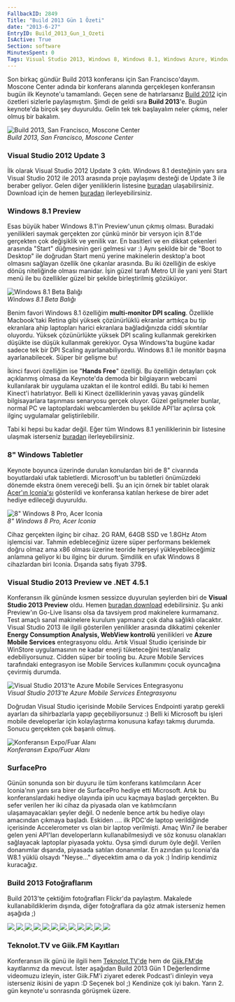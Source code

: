 ```yaml
---
FallbackID: 2849
Title: "Build 2013 Gün 1 Özeti"
date: "2013-6-27"
EntryID: Build_2013_Gun_1_Ozeti
IsActive: True
Section: software
MinutesSpent: 0
Tags: Visual Studio 2013, Windows 8, Windows 8.1, Windows Azure, Windows Phone
---
```

Son birkaç gündür Build 2013 konferansı için San Francisco'dayım.
Moscone Center adında bir konferans alanında gerçekleşen konferansın
bugün ilk Keynote'u tamamlandı. Geçen sene de hatırlarsanız [Build
2012](http://daron.yondem.com/tr/search/Build) için özetleri sizlerle
paylaşmıştım. Şimdi de geldi sıra **Build 2013**'e. Bugün keynote'da
birçok şey duyuruldu. Gelin tek tek başlayalım neler çıkmış, neler olmuş
bir bakalım.

![Build 2013, San Francisco, Moscone
Center](media/Build_2013_Gun_1_Ozeti/moscone_center.jpg)\
*Build 2013, San Francisco, Moscone Center*

### Visual Studio 2012 Update 3

İlk olarak Visual Studio 2012 Update 3 çıktı. Windows 8.1 desteğinin
yanı sıra Visual Studio 2012 ile 2013 arasında proje paylaşımı desteği
de Update 3 ile beraber geliyor. Gelen diğer yeniliklerin listesine
[buradan](http://support.microsoft.com/kb/2835600) ulaşabilirsiniz.
Download için de hemen
[buradan](http://go.microsoft.com/fwlink/?LinkID=290979)
ilerleyebilirsiniz.

### Windows 8.1 Preview

Esas büyük haber Windows 8.1'in Preview'unun çıkmış olması. Buradaki
yenilikleri saymak gerçekten zor çünkü minör bir versyon için 8.1'de
gerçekten çok değişiklik ve yenilik var. En basitleri ve en dikkat
çekenleri arasında "Start" düğmesinin geri gelmesi var :) Aynı şekilde
bir de "Boot to Desktop" ile doğrudan Start menü yerine makinelerin
desktop'a boot olmasını sağlayan özellik öne çıkanlar arasında. Bu iki
özelliğin de eskiye dönüş niteliğinde olması manidar. İşin güzel tarafı
Metro UI ile yani yeni Start menü ile bu özellikler güzel bir şekilde
birleştirilmiş gözüküyor.

![Windows 8.1 Beta
Balığı](media/Build_2013_Gun_1_Ozeti/win81_betafish.jpg)\
*Windows 8.1 Beta Balığı*

Benim favori Windows 8.1 özelliğim **multi-monitor DPI scaling**.
Özellikle Macbook'taki Retina gibi yüksek çözünürlüklü ekranlar arttıkça
bu tip ekranlara ahip laptopları harici ekranlara bağladığınızda ciddi
sıkıntılar oluyordu. Yüksek çözünürlükte yüksek DPI scaling kullanmak
gerekirken düşükte ise düşük kullanmak gerekiyor. Oysa Windows'ta bugüne
kadar sadece tek bir DPI Scaling ayarlanabiliyordu. Windows 8.1 ile
monitör başına ayarlanabilecek. Süper bir gelişme bu!

İkinci favori özelliğim ise "**Hands Free**" özelliği. Bu özelliğin
detayları çok açıklanmış olmasa da Keynote'da demoda bir bilgiayarın
webcami kullanılarak bir uygulama uzaktan el ile kontrol edildi. Bu tabi
ki hemen Kinect'i hatırlatıyor. Belli ki Kinect özelliklerinin yavaş
yavaş gündelik bilgisayarlara taşınması senaryosu gerçek oluyor. Güzel
gelişmeler bunlar, normal PC ve laptoplardaki webcamlerden bu şekilde
API'lar açılırsa çok ilginç uygulamalar geliştirilebilir.

Tabi ki hepsi bu kadar değil. Eğer tüm Windows 8.1 yeniliklerinin bir
listesine ulaşmak isterseniz
[buradan](http://msdn.microsoft.com/en-us/library/windows/apps/bg182410)
ilerleyebilirsiniz.

### 8" Windows Tabletler

Keynote boyunca üzerinde durulan konulardan biri de 8" civarında
boyutlardaki ufak tabletlerdi. Microsoft'un bu tabletleri önümüzdeki
dönemde ekstra önem vereceği belli. Şu an için örnek bir tablet olarak
[Acer'ın Iconia'sı](http://us.acer.com/ac/en/US/content/series/iconiaw3)
gösterildi ve konferansa katılan herkese de birer adet hediye edileceği
duyuruldu.

![8" Windows 8 Pro, Acer
Iconia](media/Build_2013_Gun_1_Ozeti/acer.jpg)\
*8" Windows 8 Pro, Acer Iconia*

Cihaz gerçekten ilginç bir cihaz. 2G RAM, 64GB SSD ve 1.8GHz Atom
işlemcisi var. Tahmin edebleceğiniz üzere süper performans beklemek
doğru olmaz ama x86 olması üzerine teoride herşeyi yükleyebileceğimiz
anlamına geliyor ki bu ilginç bir durum. Şimdilik en ufak Windows 8
cihazlardan biri Iconia. Dışarıda satış fiyatı 379\$.

### Visual Studio 2013 Preview ve .NET 4.5.1

Konferansın ilk gününde kısmen sessizce duyurulan şeylerden biri de
**Visual Studio 2013 Preview** oldu. Hemen [buradan
download](http://www.microsoft.com/visualstudio/eng/2013-downloads)
edebilirsiniz. Şu anki Preview'ın Go-Live lisansı olsa da tavsiyem prod
makinelere kurmamanız. Test amaçlı sanal makinelere kurulum yapmanız çok
daha sağlıklı olacaktır. Visual Studio 2013 ile ilgili gösterilen
yenilikler arasında dikkatimi çekenler **Energy Consumption Analysis,
WebView kontrolü** yenilikleri ve **Azure Mobile Services** entegrasyonu
oldu. Artık Visual Studio içerisinde bir WinStore uygulamasının ne kadar
enerji tüketeceğini test/analiz edebiliyorsunuz. Cidden süper bir
tooling bu. Azure Mobile Services tarafındaki entegrasyon ise Mobile
Services kullanımını çocuk oyuncağına çevirmiş durumda.

![Visual Studio 2013'te Azure Mobile Services
Entegrasyonu](media/Build_2013_Gun_1_Ozeti/azure.jpg)\
*Visual Studio 2013'te Azure Mobile Services Entegrasyonu*

Doğrudan Visual Studio içerisinde Mobile Services Endpointi yaratıp
gerekli ayarları da sihirbazlarla yapıp geçebiliyorsunuz :) Belli ki
Microsoft bu işleri mobile developerlar için kolaylaştırma konusuna
kafayı takmış durumda. Sonucu gerçekten çok başarılı olmuş.

![Konferansın Expo/Fuar
Alanı](media/Build_2013_Gun_1_Ozeti/expo.jpg)\
*Konferansın Expo/Fuar Alanı*

### SurfacePro

Günün sonunda son bir duyuru ile tüm konferans katılımcıların Acer
Iconia'nın yanı sıra birer de SurfacePro hediye etti Microsoft. Artık bu
konferanslardaki hediye olayında ipin ucu kaçmaya başladı gerçekten. Bu
sefer verilen her iki cihaz da piyasada olan ve katılımcıların
ulaşamayacakları şeyler değil. O nedenle bence artık bu hediye olayı
amacından çıkmaya başladı. Eskiden .... ilk PDC'de laptop verildiğinde
içerisinde Accelerometer vs olan bir laptop verilmişti. Amaç Win7 ile
beraber gelen yeni API'ları developerların kullanabilmesiydi ve söz
konusu olanakları sağlayacak laptoplar piyasada yoktu. Oysa şimdi durum
öyle değil. Verilen donanımlar dışarıda, piyasada satılan donanımlar. En
azından şu Iconia'da W8.1 yüklü olsaydı "Neyse..." diyecektim ama o da
yok :) İndirip kendimiz kuracağız.

### Build 2013 Fotoğraflarım

Build 2013'te çektiğim fotoğrafları Flickr'da paylaştım. Makalede
kullanabildiklerim dışında, diğer fotoğraflara da göz atmak isterseniz
hemen aşağıda ;)

<div id="photos_Build_2013_Gun_1_Ozeti"
style="width: 600px; display: block; margin-left: auto;  margin-right: auto;">

[![](media/Build_2013_Gun_1_Ozeti/9146877167_e1c5ffa424_o_1.jpg)
<span>
</span>](media/Build_2013_Gun_1_Ozeti/9146877167_e1c5ffa424_o.jpg)
[![](media/Build_2013_Gun_1_Ozeti/9146877555_2196675fbb_o_1.jpg)
<span>
</span>](media/Build_2013_Gun_1_Ozeti/9146877555_2196675fbb_o.jpg)
[![](media/Build_2013_Gun_1_Ozeti/9146878493_eb5f792841_o_1.jpg)
<span>
</span>](media/Build_2013_Gun_1_Ozeti/9146878493_eb5f792841_o.jpg)
[![](media/Build_2013_Gun_1_Ozeti/9146878735_6e11f1cbd3_o_1.jpg)
<span>
</span>](media/Build_2013_Gun_1_Ozeti/9146878735_6e11f1cbd3_o.jpg)
[![](media/Build_2013_Gun_1_Ozeti/9149106026_7dcb30a9f9_o_1.jpg)
<span>
</span>](media/Build_2013_Gun_1_Ozeti/9149106026_7dcb30a9f9_o.jpg)
[![](media/Build_2013_Gun_1_Ozeti/9149106448_fa77803654_o_1.jpg)
<span>
</span>](media/Build_2013_Gun_1_Ozeti/9149106448_fa77803654_o.jpg)
[![](media/Build_2013_Gun_1_Ozeti/9149106980_c6aa655b9b_o_1.jpg)
<span>
</span>](media/Build_2013_Gun_1_Ozeti/9149106980_c6aa655b9b_o.jpg)
[![](media/Build_2013_Gun_1_Ozeti/9149107454_47337b297c_o_1.jpg)
<span>
</span>](media/Build_2013_Gun_1_Ozeti/9149107454_47337b297c_o.jpg)
[![](media/Build_2013_Gun_1_Ozeti/9149107716_954ee31c22_o_1.jpg)
<span>
</span>](media/Build_2013_Gun_1_Ozeti/9149107716_954ee31c22_o.jpg)
[![](media/Build_2013_Gun_1_Ozeti/9149107790_59ab77d26e_o_1.jpg)
<span>
</span>](media/Build_2013_Gun_1_Ozeti/9149107790_59ab77d26e_o.jpg)
[![](media/Build_2013_Gun_1_Ozeti/9149107944_2fe2308441_o_1.jpg)
<span>
</span>](media/Build_2013_Gun_1_Ozeti/9149107944_2fe2308441_o.jpg)
[![](media/Build_2013_Gun_1_Ozeti/9149108194_a7c83fd69c_o_1.jpg)](media/Build_2013_Gun_1_Ozeti/9149108194_a7c83fd69c_o.jpg)

</div>

### Teknolot.TV ve Giik.FM Kayıtları

Konferansın ilk günü ile ilgili hem
[Teknolot.TV'de](http://www.teknolot.tv/) hem de
[Giik.FM'de](http://www.giik.fm) kayıtlarımız da mevcut. İster aşağıdan
Build 2013 Gün 1 Değerlendirme videomuzu izleyin, ister Giik.FM'i
ziyaret ederek Podcast'i dinleyin veya isterseniz ikisini de yapın :D
Seçenek bol ;) Kendinize çok iyi bakın. Yarın 2. gün keynote'u sonrasnda
görüşmek üzere.



